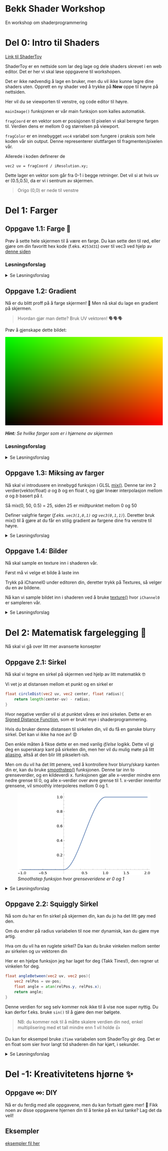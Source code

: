 # Bekk Shader Workshop
En workshop om shaderprogrammering

# Del 0: Intro til Shaders
[Link til ShaderToy](https://www.shadertoy.com/)

ShaderToy er en nettside som lar deg lage og dele shaders skrevet i en web editor. Det er her vi skal løse oppgavene til workshopen.

Det er ikke nødvendig å lage en bruker, men du vil ikke kunne lagre dine shaders uten.
Opprett en ny shader ved å trykke på **New** oppe til høyre på nettsiden.

Her vil du se viewporten til venstre, og code editor til høyre.

`mainImage()` funksjonen er vår main funksjon som kalles automatisk.

`fragCoord` er en vektor som er posisjonen til pixelen vi skal beregne fargen til. Verdien dens er mellom 0 og størrelsen på viewport.

`fragColor` er en innebygget `vec4` variabel som fungere i praksis som hele koden vår sin output. Denne representerer sluttfargen til fragmenten/pixelen vår.

Allerede i koden definerer de 
```
vec2 uv = fragCoord / iResolution.xy;
```
Dette lager en vektor som går fra 0-1 i begge retninger.
Det vil si at hvis uv er (0.5,0.5), da er vi i sentrum av skjermen. 
> Origo (0,0) er nede til venstre

# Del 1: Farger
## Oppgave 1.1: Farge 🎨
Prøv å sette hele skjermen til å være en farge. Du kan sette den til rød, eller gjøre om din favoritt hex kode (f.eks. `#253d31`) over til vec3 ved hjelp av [denne siden](https://airtightinteractive.com/util/hex-to-glsl/)


### Løsningsforslag
<details>
<summary>Se Løsningsforslag</summary>

```glsl
void mainImage( out vec4 fragColor, in vec2 fragCoord )
{
    // Normalized pixel coordinates (from 0 to 1)
    vec2 uv = fragCoord/iResolution.xy;

    vec3 col = vec3(0.145,0.239,0.192);

    // Output to screen
    fragColor = vec4(col,1.0);
}
```
</details>

## Oppgave 1.2: Gradient 
Nå er du blitt proff på å farge skjermen! 💪
Men nå skal du lage en gradient på skjermen.

> Hvordan gjør man dette? Bruk UV vektoren! 🗣️🗣️🗣️

Prøv å gjenskape dette bildet:

![UV Gradient](res/uv.png)

***Hint:*** *Se hvilke farger som er i hjørnene av skjermen*

### Løsningsforslag
<details>
<summary>Se Løsningsforslag</summary>

```glsl
void mainImage( out vec4 fragColor, in vec2 fragCoord )
{
    // Normalized pixel coordinates (from 0 to 1)
    vec2 uv = fragCoord/iResolution.xy;

    vec3 col = vec3(uv.xy,.0);

    // Output to screen
    fragColor = vec4(col,1.0);
}
```
</details>

## Oppgave 1.3: Miksing av farger
Nå skal vi introdusere en innebygd funksjon i GLSL [mix()](https://registry.khronos.org/OpenGL-Refpages/gl4/html/mix.xhtml). Denne tar inn 2 verdier(vektor/float) *a* og *b* og en float *t*, og gjør lineær interpolasjon mellom *a* og *b* basert på *t*. 

Så mix(0, 50, 0.5) = 25, siden 25 er midtpunktet mellom 0 og 50

Definer valgfrie farger (*f.eks. `vec3(1,0,1)` og `vec3(0,1,1)`*).
Deretter bruk mix() til å gjøre at du får en stilig gradient av fargene dine fra venstre til høyre.

<details>
<summary>Se Løsningsforslag</summary>

```glsl
void mainImage( out vec4 fragColor, in vec2 fragCoord )
{
    // Normalized pixel coordinates (from 0 to 1)
    vec2 uv = fragCoord/iResolution.xy;

    vec3 color1 = vec3(1,0,1);
    vec3 color2 = vec3(0,1,1);
    vec3 col = mix(color1,color2,uv.x);

    // Output to screen
    fragColor = vec4(col,1.0);
}
```
</details>

## Oppgave 1.4: Bilder
Nå skal sample en texture inn i shaderen vår.

Først må vi velge et bilde å laste inn

Trykk på iChannel0 under editoren din, deretter trykk på Textures, så velger du en av bildene.

Nå kan vi sample bildet inn i shaderen ved å bruke [texture()](https://registry.khronos.org/OpenGL-Refpages/gl4/html/texture.xhtml)
hvor `iChannel0` er sampleren vår.

<details>
<summary>Se Løsningsforslag</summary>

```glsl
void mainImage( out vec4 fragColor, in vec2 fragCoord )
{
    // Normalized pixel coordinates (from 0 to 1)
    vec2 uv = fragCoord/iResolution.xy;

    vec3 col = texture(iChannel0, uv).rgb;

    // Output to screen
    fragColor = vec4(col,1.0);
}
```
</details>

# Del 2: Matematisk fargelegging 🧠
Nå skal vi gå over litt mer avanserte konsepter

## Oppgave 2.1: Sirkel
Nå skal vi tegne en sirkel på skjermen ved hjelp av litt matematikk 🤓

Vi vet jo at distansen mellom et punkt og en sirkel er 
```glsl
float circleDist(vec2 uv, vec2 center, float radius){
    return length(center-uv) - radius;
}
```
Hvor negative verdier vil si at punktet våres er inni sirkelen. Dette er en [Signed Distance Function](https://en.wikipedia.org/wiki/Signed_distance_function), som er brukt mye i shaderprogrammering.

Hvis du bruker denne distansen til sirkelen din, vil du få en ganske blurry sirkel. Det kan vi ikke ha noe av! 😡

Den enkle måten å fikse dette er en med vanlig *if/else* logikk. Dette vil gi deg en superskarp kant på sirkelen din, men her vil du mulig møte på litt [aliasing](https://en.wikipedia.org/wiki/Aliasing), altså at den blir litt pikselert-ish.

Men om du vil ha det litt penere, ved å kontrollere hvor blurry/skarp kanten din er, kan du bruke [smoothstep()](https://docs.gl/sl4/smoothstep) funksjonen. Denne tar inn to grenseverdier, og en kildeverdi x. funksjonen gjør alle x-verdier mindre enn nedre grense til 0, og alle x-verdier over øvre grense til 1. x-verdier innenfor grensene, vil smoothly interpoleres mellom 0 og 1.

<figure>
    <img src="res/smoothstep.png" alt="Smoothstep">
    <figcaption><i>Smoothstep funksjon hvor grenseveridene er 0 og 1</i></figcaption>
</figure>


<details>
<summary>Se Løsningsforslag</summary>

```glsl
float circleDist(vec2 uv, vec2 center, float radius){
    return length(center-uv) - radius;
}

void mainImage( out vec4 fragColor, in vec2 fragCoord )
{
    // Normalized pixel coordinates (from 0 to 1)
    vec2 uv = fragCoord/iResolution.xy;
    
    vec2 pos = vec2(0.5);
    
    float radius = 0.2;
    
    float dist = circleDist(uv,pos,radius);

    vec3 col = vec3(smoothstep(.0,.0001,dist));
    
    // Output to screen
    fragColor = vec4(col,1.0);
}
```
</details>

## Oppgave 2.2: Squiggly Sirkel
Nå som du har en fin sirkel på skjermen din, kan du jo ha det litt gøy med den.

Om du endrer på radius variabelen til noe mer dynamisk, kan du gjøre mye artig.

Hva om du vil ha en ruglete sirkel? Da kan du bruke vinkelen mellom senter av sirkelen og uv vektoren din

Her er en hjelpe funksjon jeg har laget for deg (Takk Tines!), den regner ut vinkelen for deg.
```glsl
float angleBetween(vec2 uv, vec2 pos){
    vec2 relPos = uv-pos;
    float angle = atan(relPos.y, relPos.x);
    return angle;
}
```
Denne verdien for seg selv kommer nok ikke til å vise noe super nyttig. Du kan derfor f.eks. bruke `sin()` til å gjøre den mer bølgete.

> NB: du kommer nok til å måtte skalere verdien din ned, enkel multiplisering med et tall mindre enn 1 vil holde 👍

Du kan for eksempel bruke `iTime` variabelen som ShaderToy gir deg. Det er en float som sier hvor langt tid shaderen din har kjørt, i sekunder. 

<details>
<summary>Se Løsningsforslag</summary>

```glsl
float circleDist(vec2 uv, vec2 center, float radius){
    return length(center-uv) - radius;
}

float angleBetween(vec2 uv, vec2 pos){
    vec2 relPos = uv-pos;
    float angle = atan(relPos.y, relPos.x);
    return angle;
}

void mainImage( out vec4 fragColor, in vec2 fragCoord )
{
    // Normalized pixel coordinates (from 0 to 1)
    vec2 uv = fragCoord/iResolution.xy;
    
    vec2 pos = vec2(0.5);
    
    float squiggleFrequency = 12.0;
    float squigglyAmplitude = 0.05;
    
    float angle = angleBetween(uv,pos);
    
    float squiggly = squigglyAmplitude * sin(angle*squiggleFrequency);
    
    float radius = 0.2 + squiggly;
    
    
    float dist = circleDist(uv,pos,radius);
    
    float thresh = smoothstep(.0, .1, dist);

    vec3 col1 = vec3(1,0,1);
    vec3 col2 = vec3(0,1,1);

    vec3 col = mix(col1,col2,thresh);
    
    // Output to screen
    fragColor = vec4(col,1.0);
}
```
</details>

# Del -1: Kreativitetens hjørne ✨
## Oppgave ∞: DIY
Nå er du ferdig med alle oppgavene, men du kan fortsatt gjøre mer! 🎉
Fikk noen av disse oppgavene hjernen din til å tenke på en kul tanke? Lag det da vell!

## Eksempler
[eksempler fil her](EKSEMPLER.md)